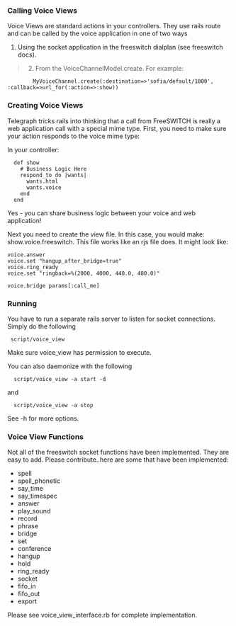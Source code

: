 ### Calling Voice Views ###

Voice Views are standard actions in your controllers.  They use rails route and can be called by the voice application in one of two ways

  1. Using the socket application in the freeswitch dialplan (see freeswitch docs).

> 2.  From the VoiceChannelModel.create. For example:
```
        MyVoiceChannel.create(:destination=>'sofia/default/1000', :callback=>url_for(:action=>:show))
```

### Creating Voice Views ###

Telegraph tricks rails into thinking that a call from FreeSWITCH is really a web application call with a special mime type.  First, you need to make sure your action responds to the voice mime type:

In your controller:
```
  def show
    # Business Logic Here
    respond_to do |wants|
      wants.html
      wants.voice
    end
  end
```

Yes - you can share business logic between your voice and web application!

Next you need to create the view file.  In this case, you would make: show.voice.freeswitch.  This file works like an rjs file does.  It might look like:

```
voice.answer
voice.set "hangup_after_bridge=true"
voice.ring_ready
voice.set "ringback=%(2000, 4000, 440.0, 480.0)"

voice.bridge params[:call_me]
```

### Running ###

You have to run a separate rails server to listen for socket connections.  Simply do the following

```
 script/voice_view
```

Make sure voice\_view has permission to execute.

You can also daemonize with the following

```
  script/voice_view -a start -d
```
and
```
  script/voice_view -a stop
```

See -h for more options.

### Voice View Functions ###

Not all of the freeswitch socket functions have been implemented.  They are easy to add.  Please contribute..here are some that have been implemented:

  * spell
  * spell\_phonetic
  * say\_time
  * say\_timespec
  * answer
  * play\_sound
  * record
  * phrase
  * bridge
  * set
  * conference
  * hangup
  * hold
  * ring\_ready
  * socket
  * fifo\_in
  * fifo\_out
  * export

Please see voice\_view\_interface.rb for complete implementation.